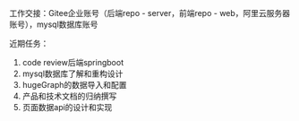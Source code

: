 工作交接：Gitee企业账号（后端repo - server，前端repo - web，阿里云服务器账号），mysql数据库账号

近期任务：
1. code review后端springboot
2. mysql数据库了解和重构设计
3. hugeGraph的数据导入和配置
4. 产品和技术文档的归纳撰写
5. 页面数据api的设计和实现

